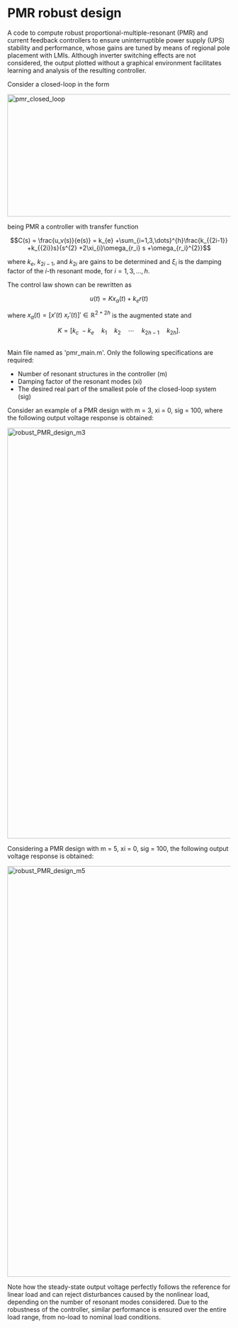 # PMR robust design

A code to compute robust proportional-multiple-resonant (PMR) and current feedback controllers to ensure uninterruptible power supply (UPS) stability and performance, whose gains are tuned by means of regional pole placement with LMIs. Although inverter switching effects are not considered, the output plotted without a graphical environment facilitates learning and analysis of the resulting controller.

Consider a closed-loop in the form

<img width="898" height="276" alt="pmr_closed_loop" src="https://github.com/user-attachments/assets/1cb626d1-af1d-46f6-9cc8-a0227947a565"/>

being PMR a controller with transfer function

$$C(s) = \frac{u_v(s)}{e(s)} = k_{e} +\sum_{i=1,3,\dots}^{h}\frac{k_{{2i-1}} +k_{{2i}}s}{s^{2} +2\xi_{i}\omega_{r_i} s +\omega_{r_i}^{2}}$$

where $k_{e}$, $k_{{2i-1}}$, and $k_{{2i}}$ are gains to be determined and $\xi_{i}$ is the damping factor of the $i$-th resonant mode, for $i = 1,3,\dots,h$.

The control law shown can be rewritten as

$$u(t) = Kx_{a}(t) +k_{e}r(t)$$

where $x_{a}(t) = [x'(t)\ x_{r}'(t)]' \in \mathbb{R}^{2+2h}$ is the augmented state and

$$K = [k_{c}\ -k_{e}\quad k_{1}\quad k_{2}\quad \cdots\quad k_{2h-1}\quad k_{2h}].$$

##

Main file named as 'pmr\_main.m'. Only the following specifications are required:
- Number of resonant structures in the controller (m)
- Damping factor of the resonant modes (xi)
- The desired real part of the smallest pole of the closed-loop system (sig)

Consider an example of a PMR design with m = 3, xi = 0, sig = 100, where the following output voltage response is obtained:

<img width="1920" height="926" alt="robust_PMR_design_m3" src="https://github.com/user-attachments/assets/6f2442d6-dea3-455e-ab15-228feabf83f4" />

Considering a PMR design with m = 5, xi = 0, sig = 100, the following output voltage response is obtained:

<img width="1920" height="926" alt="robust_PMR_design_m5" src="https://github.com/user-attachments/assets/0ccdcde6-f148-4ffa-9003-76ee9af018db" />

Note how the steady-state output voltage perfectly follows the reference for linear load and can reject disturbances caused by the nonlinear load, depending on the number of resonant modes considered. Due to the robustness of the controller, similar performance is ensured over the entire load range, from no-load to nominal load conditions.
